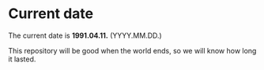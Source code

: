 # Current date

The current date is **1991.04.11.** (YYYY.MM.DD.)

This repository will be good when the world ends, so we will know how long it lasted.